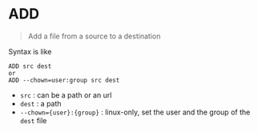 # ADD

> Add a file from a source to a destination

Syntax is like

```none
ADD src dest
or
ADD --chown=user:group src dest
```

* ``src`` : can be a path or an url
* ``dest`` : a path
* ``--chown={user}:{group}`` : linux-only,
set the user and the group of the ``dest`` file